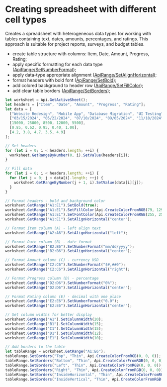 # Creating spreadsheet with different cell types

Creates a spreadsheet with heterogeneous data types for working with tables containing text, dates, amounts, percentages, and ratings. This approach is suitable for project reports, surveys, and budget tables.

- create table structure with columns: Item, Date, Amount, Progress, Rating;
- apply specific formatting for each data type ([ApiRange/SetNumberFormat](/docs/office-api/usage-api/spreadsheet-api/ApiRange/Methods/SetNumberFormat.md));
- apply data-type appropriate alignment ([ApiRange/SetAlignHorizontal](/docs/office-api/usage-api/spreadsheet-api/ApiRange/Methods/SetAlignHorizontal.md));
- format headers with bold font ([ApiRange/SetBold](/docs/office-api/usage-api/spreadsheet-api/ApiRange/Methods/SetBold.md));
- add colored background to header row ([ApiRange/SetFillColor](/docs/office-api/usage-api/spreadsheet-api/ApiRange/Methods/SetFillColor.md));
- add clear table borders ([ApiRange/SetBorders](/docs/office-api/usage-api/spreadsheet-api/ApiRange/Methods/SetBorders.md));

```ts editor-xlsx
let worksheet = Api.GetActiveSheet();
let headers = ["Item", "Date", "Amount", "Progress", "Rating"];
let data = [
  ["Website Redesign", "Mobile App", "Database Migration", "UI Testing", "Code Review"],
  ["03/15/2024", "05/22/2024", "07/10/2024", "09/05/2024", "11/18/2024"],
  [15000, 25000, 8500, 12000, 5500],
  [0.85, 0.62, 0.95, 0.40, 1.00],
  [4.2, 3.8, 4.7, 3.5, 4.9]
];

// Set headers
for (let i = 0; i < headers.length; ++i) {
  worksheet.GetRangeByNumber(0, i).SetValue(headers[i]);
}

// Fill data
for (let i = 0; i < headers.length; ++i) {
  for (let j = 0; j < data[i].length; ++j) {
    worksheet.GetRangeByNumber(j + 1, i).SetValue(data[i][j]);
  }
}

// Format headers - bold and background color
worksheet.GetRange("A1:E1").SetBold(true);
worksheet.GetRange("A1:E1").SetFillColor(Api.CreateColorFromRGB(79, 129, 189));
worksheet.GetRange("A1:E1").SetFontColor(Api.CreateColorFromRGB(255, 255, 255));
worksheet.GetRange("A1:E1").SetAlignHorizontal("center");

// Format Item column (A) - left align text
worksheet.GetRange("A2:A6").SetAlignHorizontal("left");

// Format Date column (B) - date format
worksheet.GetRange("B2:B6").SetNumberFormat("mm/dd/yyyy");
worksheet.GetRange("B2:B6").SetAlignHorizontal("center");

// Format Amount column (C) - currency USD
worksheet.GetRange("C2:C6").SetNumberFormat("$#,##0");
worksheet.GetRange("C2:C6").SetAlignHorizontal("right");

// Format Progress column (D) - percentage
worksheet.GetRange("D2:D6").SetNumberFormat("0%");
worksheet.GetRange("D2:D6").SetAlignHorizontal("center");

// Format Rating column (E) - decimal with one place
worksheet.GetRange("E2:E6").SetNumberFormat("0.0");
worksheet.GetRange("E2:E6").SetAlignHorizontal("center");

// Set column widths for better display
worksheet.GetRange("A1").SetColumnWidth(20);
worksheet.GetRange("B1").SetColumnWidth(15);
worksheet.GetRange("C1").SetColumnWidth(15);
worksheet.GetRange("D1").SetColumnWidth(12);
worksheet.GetRange("E1").SetColumnWidth(10);

// Add borders to the table
let tableRange = worksheet.GetRange("A1:E6");
tableRange.SetBorders("Top", "Thin", Api.CreateColorFromRGB(0, 0, 0));
tableRange.SetBorders("Bottom", "Thin", Api.CreateColorFromRGB(0, 0, 0));
tableRange.SetBorders("Left", "Thin", Api.CreateColorFromRGB(0, 0, 0));
tableRange.SetBorders("Right", "Thin", Api.CreateColorFromRGB(0, 0, 0));
tableRange.SetBorders("InsideHorizontal", "Thin", Api.CreateColorFromRGB(0, 0, 0));
tableRange.SetBorders("InsideVertical", "Thin", Api.CreateColorFromRGB(0, 0, 0));
```
